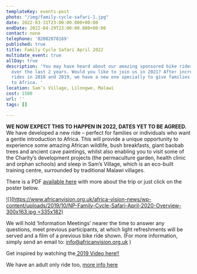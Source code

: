 ```yaml
---
templateKey: events-post
photo: "/img/family-cycle-safari-1.jpg"
date: 2022-03-31T23:00:00.000+00:00
endDate: 2022-04-29T23:00:00.000+00:00
contact: none
telephone: '02082878169'
published: true
title: Family Cycle Safari April 2022
multidate_event: true
allDay: true
description: 'You may have heard about our amazing sponsored bike rides through Malawi
  over the last 2 years. Would you like to join us in 2021? After incredible cycle
  rides in 2018 and 2019, we have a new one specially to give families a gentle introduction
  to Africa. '
location: Sam’s Village, Lilongwe, Malawi
cost: 1500
url: ''
tags: []

---
```

**WE NOW EXPECT THIS TO HAPPEN IN 2022, DATES YET TO BE AGREED.** We have developed a new ride – perfect for families or individuals who want a gentle introduction to Africa. This will provide a unique opportunity to experience some amazing African wildlife, bush breakfasts, giant baobab trees and ancient cave paintings, whilst also enabling you to visit some of the Charity’s development projects (the permaculture garden, health clinic and orphan schools) and sleep in Sam’s Village, which is an eco-built training centre, surrounded by traditional Malawi villages.

There is a PDF [available here](https://www.africanvision.org.uk/africa-vision-news/wp-content/uploads/2019/10/NP-Family-Cycle-Safari-April-2020-Overview.pdf) with more about the trip or just click on the poster below.

[![](https://www.africanvision.org.uk/africa-vision-news/wp-content/uploads/2019/10/NP-Family-Cycle-Safari-April-2020-Overview-300x163.jpg =335x182)](https://www.africanvision.org.uk/africa-vision-news/wp-content/uploads/2019/10/NP-Family-Cycle-Safari-April-2020-Overview.pdf)

We will hold ‘Information Meetings’ nearer the time to answer any questions, meet previous participants, at which light refreshments will be served and a film of a previous bike ride shown. (For more information, simply send an email to: [info@africanvision.org.uk](mailto:info@africanvision.org.uk) )

Get inspired by watching the[ 2019 Video here!!](https://vimeo.com/352330947)

We have an adult only ride too, [more info here](https://www.africanvision.org.uk/africa-vision-news/wp-content/uploads/2019/10/NP-Malawi-Cycle-Challenge-Mulanje-Hike-May-2020-Overview.pdf)